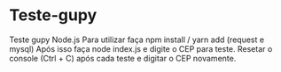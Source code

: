 # Teste-gupy
Teste gupy Node.js
Para utilizar faça npm install / yarn add (request e mysql) Após isso faça node index.js e digite o CEP para teste.
Resetar o console (Ctrl + C) após cada teste e digitar o CEP novamente.
